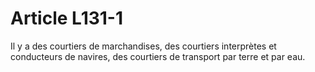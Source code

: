 # Article L131-1

Il y a des courtiers de marchandises, des courtiers interprètes et conducteurs de navires, des courtiers de transport par terre et par eau.
